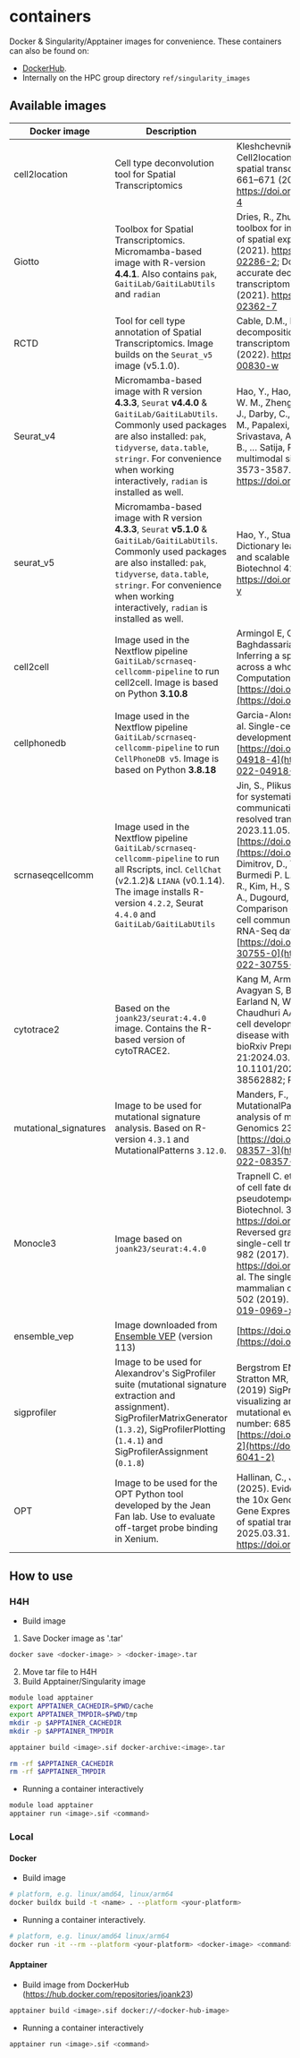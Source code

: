 # containers

Docker & Singularity/Apptainer images for convenience. These containers can also be found on:
-  [DockerHub](https://hub.docker.com/repositories/joank23).
- Internally on the HPC group directory `ref/singularity_images`

## Available images

| Docker image          | Description                                                                                                                                                                                                                                                         | Reference                                                                                                                                                                                                                                                                                                                                                                                                                                                                                                                                                                                                                                                                                                            | Repository                                                                                                                                                          |
| --------------------- | ------------------------------------------------------------------------------------------------------------------------------------------------------------------------------------------------------------------------------------------------------------------- | -------------------------------------------------------------------------------------------------------------------------------------------------------------------------------------------------------------------------------------------------------------------------------------------------------------------------------------------------------------------------------------------------------------------------------------------------------------------------------------------------------------------------------------------------------------------------------------------------------------------------------------------------------------------------------------------------------------------- | ------------------------------------------------------------------------------------------------------------------------------------------------------------------- |
| cell2location         | Cell type deconvolution tool for Spatial Transcriptomics                                                                                                                                                                                                            | Kleshchevnikov, V., Shmatko, A., Dann, E. et al. Cell2location maps fine-grained cell types in spatial transcriptomics. Nat Biotechnol 40, 661–671 (2022). <https://doi.org/10.1038/s41587-021-01139-4>                                                                                                                                                                                                                                                                                                                                                                                                                                                                                                              | [GitHub](https://github.com/BayraktarLab/cell2location)                                                                                                             |
| Giotto                | Toolbox for Spatial Transcriptomics. Micromamba-based image with R-version **4.4.1**. Also contains `pak`, `GaitiLab/GaitiLabUtils` and `radian`                                                                                                                    | Dries, R., Zhu, Q., Dong, R. et al. Giotto: a toolbox for integrative analysis and visualization of spatial expression data. Genome Biol 22, 78 (2021). <https://doi.org/10.1186/s13059-021-02286-2>; Dong, R., Yuan, GC. SpatialDWLS: accurate deconvolution of spatial transcriptomic data. Genome Biol 22, 145 (2021). <https://doi.org/10.1186/s13059-021-02362-7>                                                                                                                                                                                                                                                                                                                                               | [GitHub](https://drieslab.github.io/Giotto_website/)                                                                                                                |
| RCTD                  | Tool for cell type annotation of Spatial Transcriptomics. Image builds on the `Seurat_v5` image (v5.1.0).                                                                                                                                                           | Cable, D.M., Murray, E., Zou, L.S. et al. Robust decomposition of cell type mixtures in spatial transcriptomics. Nat Biotechnol 40, 517–526 (2022). <https://doi.org/10.1038/s41587-021-00830-w>                                                                                                                                                                                                                                                                                                                                                                                                                                                                                                                     | [GitHub](https://github.com/dmcable/spacexr)                                                                                                                        |
| Seurat_v4             | Micromamba-based image with R version **4.3.3**, `Seurat` **v4.4.0** & `GaitiLab/GaitiLabUtils`. Commonly used packages are also installed: `pak`, `tidyverse`, `data.table`, `stringr`. For convenience when working interactively, `radian` is installed as well. | Hao, Y., Hao, S., Andersen-Nissen, E., Mauck, W. M., Zheng, S., Butler, A., Lee, M. J., Wilk, A. J., Darby, C., Zager, M., Hoffman, P., Stoeckius, M., Papalexi, E., Mimitou, E. P., Jain, J., Srivastava, A., Stuart, T., Fleming, L. M., Yeung, B., … Satija, R. (2021). Integrated analysis of multimodal single-cell data. Cell, 184(13), 3573-3587.e29. <https://doi.org/10.1016/j.cell.2021.04.048>                                                                                                                                                                                                                                                                                                            | [Seurat](https://satijalab.org/seurat/)                                                                                                                             |
| seurat_v5             | Micromamba-based image with R version **4.3.3**, `Seurat` **v5.1.0** & `GaitiLab/GaitiLabUtils`. Commonly used packages are also installed: `pak`, `tidyverse`, `data.table`, `stringr`. For convenience when working interactively, `radian` is installed as well. | Hao, Y., Stuart, T., Kowalski, M.H. et al. Dictionary learning for integrative, multimodal and scalable single-cell analysis. Nat Biotechnol 42, 293–304 (2024). <https://doi.org/10.1038/s41587-023-01767-y>                                                                                                                                                                                                                                                                                                                                                                                                                                                                                                        | [Seurat](https://satijalab.org/seurat/)                                                                                                                             |
| cell2cell             | Image used in the Nextflow pipeline `GaitiLab/scrnaseq-cellcomm-pipeline` to run cell2cell. Image is based on Python **3.10.8**                                                                                                                                     | Armingol E, Ghaddar A, Joshi CJ, Baghdassarian H, Shamie I, et al. (2022) Inferring a spatial code of cell-cell interactions across a whole animal body. PLOS Computational Biology 18(11): e1010715. [https://doi.org/10.1371/journal.pcbi.1010715](https://doi.org/10.1371/journal.pcbi.1010715)                                                                                                                                                                                                                                                                                                                                                                                                                   | [GitHub](https://github.com/earmingol/cell2cell)                                                                                                                    |
| cellphonedb           | Image used in the Nextflow pipeline `GaitiLab/scrnaseq-cellcomm-pipeline` to run `CellPhoneDB v5`. Image is based on Python **3.8.18**                                                                                                                              | Garcia-Alonso, L., Lorenzi, V., Mazzeo, C. I. et al. Single-cell roadmap of human gonadal development. Nature 607, 540–547 (2022). [https://doi.org/10.1038/s41586-022-04918-4](https://doi.org/10.1038/s41586-022-04918-4)                                                                                                                                                                                                                                                                                                                                                                                                                                                                                          | [GitHub](https://github.com/ventolab/CellphoneDB)                                                                                                                   |
| scrnaseqcellcomm      | Image used in the Nextflow pipeline `GaitiLab/scrnaseq-cellcomm-pipeline` to run all Rscripts, incl. `CellChat` (v2.1.2)& `LIANA` (v0.1.14). The image installs R-version `4.2.2`, Seurat `4.4.0` and `GaitiLab/GaitiLabUtils`                                      | Jin, S., Plikus, M. V., & Nie, Q. (2023). CellChat for systematic analysis of cell-cell communication from single-cell and spatially resolved transcriptomics (p. 2023.11.05.565674). bioRxiv. [https://doi.org/10.1101/2023.11.05.565674](https://doi.org/10.1101/2023.11.05.565674);  Dimitrov, D., Türei, D., Garrido-Rodriguez M., Burmedi P. L., Nagai, J. S., Boys, C., Flores, R. O. R., Kim, H., Szalai, B., Costa, I. G., Valdeolivas, A., Dugourd, A. and Saez-Rodriguez, J. Comparison of methods and resources for cell-cell communication inference from single-cell RNA-Seq data. Nat Commun 13, 3224 (2022). [https://doi.org/10.1038/s41467-022-30755-0](https://doi.org/10.1038/s41467-022-30755-0) | [CellChat v2](https://github.com/jinworks/CellChat), [LIANA](https://github.com/saezlab/liana/), [scrnaseq-cellcomm](https://github.com/GaitiLab/scrnaseq-cellcomm) |
| cytotrace2            | Based on the `joank23/seurat:4.4.0` image. Contains the R-based version of cytoTRACE2.                                                                                                                                                                              | Kang M, Armenteros JJA, Gulati GS, Gleyzer R, Avagyan S, Brown EL, Zhang W, Usmani A, Earland N, Wu Z, Zou J, Fields RC, Chen DY, Chaudhuri AA, Newman AM. Mapping single-cell developmental potential in health and disease with interpretable deep learning. bioRxiv Preprint. 2024 Mar 21:2024.03.19.585637. doi: 10.1101/2024.03.19.585637. PMID: 38562882; PMCID: PMC10983880.                                                                                                                                                                                                                                                                                                                                  | [GitHub](https://github.com/digitalcytometry/cytotrace2)                                                                                                            |
| mutational_signatures | Image to be used for mutational signature analysis. Based on R-version `4.3.1` and MutationalPatterns `3.12.0`.                                                                                                                                                     | Manders, F., Brandsma, A.M., de Kanter, J. et al. MutationalPatterns: the one stop shop for the analysis of mutational processes. BMC Genomics 23, 134 (2022). [https://doi.org/10.1186/s12864-022-08357-3](https://doi.org/10.1186/s12864-022-08357-3)                                                                                                                                                                                                                                                                                                                                                                                                                                                              | [GitHub](https://github.com/ToolsVanBox/MutationalPatterns),[BioConductor](https://bioconductor.org/packages/release/bioc/html/MutationalPatterns.html)             |
| Monocle3              | Image based on `joank23/seurat:4.4.0`                                                                                                                                                                                                                               | Trapnell C. et. al. The dynamics and regulators of cell fate decisions are revealed by pseudotemporal ordering of single cells. Nat. Biotechnol. 32, 381–386 (2014). https://doi.org/10.1038/nbt.2859; Qiu, X. et. al. Reversed graph embedding resolves complex single-cell trajectories. Nat. Methods 14, 979–982 (2017). https://doi.org/10.1038/nmeth.4402; Cao, J. et. al. The single-cell transcriptional landscape of mammalian organogenesis. Nature 566, 496–502 (2019). https://doi.org/10.1038/s41586-019-0969-x                                                                                                                                                                                          | [Monocle3](https://cole-trapnell-lab.github.io/monocle3/docs/citations/)                                                                                            |
| ensemble_vep          | Image downloaded from [Ensemble VEP](https://useast.ensembl.org/info/docs/tools/vep/script/vep_download.html#singularity) (version 113)                                                                                                                             | [https://doi.org/10.1093/nar/gkad1049](https://doi.org/10.1093/nar/gkad1049)                                                                                                                                                                                                                                                                                                                                                                                                                                                                                                                                                                                                                                         | [Ensemble VEP](https://useast.ensembl.org/Help/Permalink?url=http%3A%2F%2FOct2024.archive.ensembl.org)                                                              |
| sigprofiler           | Image to be used for Alexandrov's SigProfiler suite (mutational signature extraction and assignment). SigProfilerMatrixGenerator (`1.3.2`), SigProfilerPlotting (`1.4.1`) and SigProfilerAssignment (`0.1.8`)                                                       | Bergstrom EN, Huang MN, Mahto U, Barnes M, Stratton MR, Rozen SG, and Alexandrov LB (2019) SigProfilerMatrixGenerator: a tool for visualizing and exploring patterns of small mutational events. BMC Genomics 20, Article number: 685. [https://doi.org/10.1186/s12864-019-6041-2](https://doi.org/10.1186/s12864-019-6041-2)                                                                                                                                                                                                                                                                                                                                                                                        | [Github](https://github.com/AlexandrovLab/SigProfilerMatrixGenerator)                                                                                               |
| OPT                   | Image to be used for the OPT Python tool developed by the Jean Fan lab. Use to evaluate off-target probe binding in Xenium.                                                                                                                                         | Hallinan, C., Ji, H. J., Salzberg, S. L., & Fan, J. (2025). Evidence of off-target probe binding in the 10x Genomics Xenium v1 Human Breast Gene Expression Panel compromises accuracy of spatial transcriptomic profiling (p. 2025.03.31.646342). bioRxiv. https://doi.org/10.1101/2025.03.31.646342                                                                                                                                                                                                                                                                                                                                                                                                                | [GitHub](https://github.com/JEFworks-Lab/off-target-probe-tracker)                                                                                                  |


## How to use

### H4H

- Build image 

1. Save Docker image as '.tar'
```sh 
docker save <docker-image> > <docker-image>.tar
```
2. Move tar file to H4H
3. Build Apptainer/Singularity image
```sh
module load apptainer 
export APPTAINER_CACHEDIR=$PWD/cache
export APPTAINER_TMPDIR=$PWD/tmp
mkdir -p $APPTAINER_CACHEDIR
mkdir -p $APPTAINER_TMPDIR

apptainer build <image>.sif docker-archive:<image>.tar

rm -rf $APPTAINER_CACHEDIR
rm -rf $APPTAINER_TMPDIR
```

- Running a container interactively

```sh
module load apptainer 
apptainer run <image>.sif <command>
```

### Local

#### Docker

- Build image

```sh
# platform, e.g. linux/amd64, linux/arm64
docker buildx build -t <name> . --platform <your-platform>
```

- Running a container interactively.

```sh
# platform, e.g. linux/amd64 linux/arm64
docker run -it --rm --platform <your-platform> <docker-image> <command>
```

#### Apptainer

- Build image from DockerHub (https://hub.docker.com/repositories/joank23)

```sh
apptainer build <image>.sif docker://<docker-hub-image>
```

- Running a container interactively

```sh
apptainer run <image>.sif <command>
```
